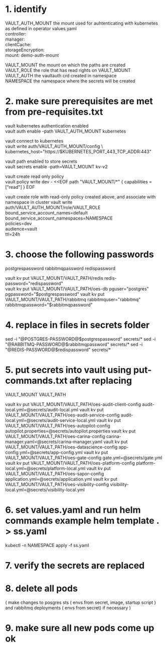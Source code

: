 # 1. identify 

VAULT_AUTH_MOUNT the mount used for auhtenticating with kubernetes as defined in operator values.yaml   
controller:  
  manager:  
    clientCache:  
      storageEncryption:  
        mount: demo-auth-mount  

VAULT_MOUNT the mount on which the paths are created  
VAULT_ROLE the role that has read rights on VAULT_MOUNT  
VAULT_AUTH the vaultauth crd created in namespace  
NAMESPACE the namespace where the secrets will be created  

# 2. make sure prerequisites are met from pre-requisites.txt  
vault kubernetes authentication enabled  
vault auth enable -path VAULT_AUTH_MOUNT kubernetes  

vault connect to kubernetes  
vault write auth/VAULT_AUTH_MOUNT/config \  
   kubernetes_host="https://$KUBERNETES_PORT_443_TCP_ADDR:443"  

vault path enabled to store secrets  
vault secrets enable -path=VAULT_MOUNT kv-v2  


vault create read only policy  
vault policy write dev - <<EOF
path "VAULT_MOUNT/*" {
   capabilities = ["read"]
}
EOF

vault create role with read-only policy created above, and associate with namespace in cluster
vault write auth/VAULT_AUTH_MOUNT/role/VAULT_ROLE \
   bound_service_account_names=default \
   bound_service_account_namespaces=NAMESPACE \
   policies=dev \
   audience=vault \
   ttl=24h

# 3. choose the following passwords

postgrespassword
rabbitmqpassword
redispassword

vault kv put VAULT_MOUNT/VAULT_PATH/redis redis-password="redispassword"  
vault kv put VAULT_MOUNT/VAULT_PATH/oes-db pguser="postgres" pgpassword="$postgrespassword"  
vault kv put VAULT_MOUNT/VAULT_PATH/rabbitmq rabbitmquser="rabbitmq" rabbitmqpassword="$rabbitmqpassword"  

# 4. replace in files in secrets folder
sed -i "@POSTGRES-PASSWORD@$postgrespassword" secrets/*
sed -i "@RABBITMQ-PASSWORD@$rabbitmqpassword" secrets/*
sed -i "@REDIS-PASSWORD@$redispassword" secrets/*

# 5. put secrets into vault using put-commands.txt after replacing 

VAULT_MOUNT
VAULT_PATH

vault kv put VAULT_MOUNT/VAULT_PATH/oes-audit-client-config audit-local.yml=@secrets/audit-local.yml
vault kv put VAULT_MOUNT/VAULT_PATH/oes-audit-service-config audit-local.yml=@secrets/audit-service-local.yml
vault kv put VAULT_MOUNT/VAULT_PATH/oes-autopilot-config autopilot.properties=@secrets/autopilot.properties
vault kv put VAULT_MOUNT/VAULT_PATH/oes-carina-config carina-manager.yaml=@secrets/carina-manager.yaml
vault kv put VAULT_MOUNT/VAULT_PATH/oes-datascience-config app-config.yml=@secrets/app-config.yml
vault kv put VAULT_MOUNT/VAULT_PATH/oes-gate-config gate.yml=@secrets/gate.yml
vault kv put VAULT_MOUNT/VAULT_PATH/oes-platform-config platform-local.yml=@secrets/platform-local.yml
vault kv put VAULT_MOUNT/VAULT_PATH/oes-sapor-config application.yml=@secrets/application.yml
vault kv put VAULT_MOUNT/VAULT_PATH/oes-visibility-config visibility-local.yml=@secrets/visibility-local.yml

# 6. set values.yaml and run helm commands example helm template . > ss.yaml

kubectl -n NAMESPACE apply -f ss.yaml

# 7. verify the secrets are replaced
# 8. delete all pods 
( make changes to posgres sts ( envs from secret, image, startup script )
 and rabbitmq deployments ( envs from secret) if necessary )
# 9. make sure all new pods come up ok


